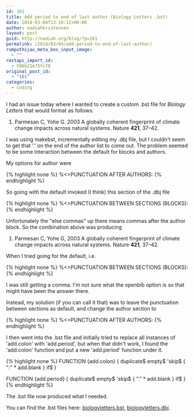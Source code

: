 ```yaml
---
id: 161
title: Add period to end of last author (Biology Letters .bst)
date: 2014-03-04T13:10:12+00:00
author: nadiahkristensen
layout: post
guid: http://nadiah.org/blog/?p=161
permalink: /2014/03/04/add-period-to-end-of-last-author/
rumputhijau_meta_box_input_image:
  - ""
restapi_import_id:
  - 596b21e75fcf8
original_post_id:
  - "161"
categories:
  - coding
---
```

I had an issue today where I wanted to create a custom .bst file for _Biology Letters_ that would format as follows:

1. Parmesan C, Yohe G. 2003 A globally coherent fingerprint of climate change impacts across natural systems. Nature **421**, 37–42.

I was using makebst, incrementally editing my .dbj file, but I couldn't seem to get that '.' on the end of the author list to come out. The problem seemed to be some interaction between the default for blocks and authors.

My options for author were

{% highlight none %}
%<>PUNCTUATION AFTER AUTHORS:
{% endhighlight %}

So going with the default invoked (I think) this section of the .dbj file

{% highlight none %}
%<>PUNCTUATION BETWEEN SECTIONS (BLOCKS):
{% endhighlight %}

Unfortunately the "else commas" up there means commas after the author block. So the combination above was producing

1. Parmesan C, Yohe G, 2003 A globally coherent fingerprint of climate change impacts across natural systems. Nature **421**, 37–42.

When I tried going for the default, i.e.

{% highlight none %}
%<>PUNCTUATION BETWEEN SECTIONS (BLOCKS):
{% endhighlight %}

I was still getting a comma. I'm not sure what the openbib option is so that might have been the answer there.

Instead, my solution (if you can call it that) was to leave the punctuation between sections as default, and change the author section to

{% highlight none %}
%<>PUNCTUATION AFTER AUTHORS:
{% endhighlight %}

I then went into the .bst file and initially tried to replace all instances of 'add.colon' with 'add.period', but when that didn't work, I found the 'add.colon' function and put a new 'add.period' function under it.

{% highlight none %}
FUNCTION {add.colon}
{ duplicate$ empty$
 'skip$
 { ":" * add.blank }
 if$
}

FUNCTION {add.period}
{ duplicate$ empty$
 'skip$
 { "." * add.blank }
 if$
}
{% endhighlight %}

The .bst file now produced what I needed.

You can find the .bst files here: [biologyletters.bst](/s3/biologyletters.bst), [biologyletters.dbj](/s3/biologyletters.dbj).
